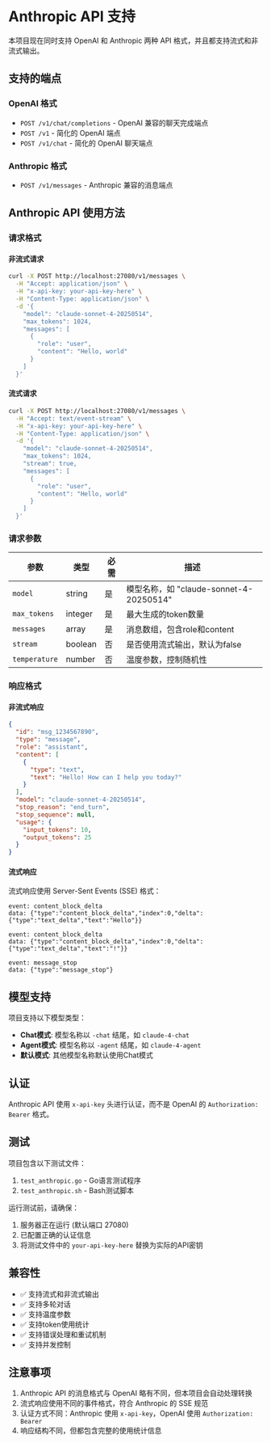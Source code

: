 # Anthropic API 支持

本项目现在同时支持 OpenAI 和 Anthropic 两种 API 格式，并且都支持流式和非流式输出。

## 支持的端点

### OpenAI 格式
- `POST /v1/chat/completions` - OpenAI 兼容的聊天完成端点
- `POST /v1` - 简化的 OpenAI 端点
- `POST /v1/chat` - 简化的 OpenAI 聊天端点

### Anthropic 格式
- `POST /v1/messages` - Anthropic 兼容的消息端点

## Anthropic API 使用方法

### 请求格式

#### 非流式请求
```bash
curl -X POST http://localhost:27080/v1/messages \
  -H "Accept: application/json" \
  -H "x-api-key: your-api-key-here" \
  -H "Content-Type: application/json" \
  -d '{
    "model": "claude-sonnet-4-20250514",
    "max_tokens": 1024,
    "messages": [
      {
        "role": "user",
        "content": "Hello, world"
      }
    ]
  }'
```

#### 流式请求
```bash
curl -X POST http://localhost:27080/v1/messages \
  -H "Accept: text/event-stream" \
  -H "x-api-key: your-api-key-here" \
  -H "Content-Type: application/json" \
  -d '{
    "model": "claude-sonnet-4-20250514",
    "max_tokens": 1024,
    "stream": true,
    "messages": [
      {
        "role": "user",
        "content": "Hello, world"
      }
    ]
  }'
```

### 请求参数

| 参数 | 类型 | 必需 | 描述 |
|------|------|------|------|
| `model` | string | 是 | 模型名称，如 "claude-sonnet-4-20250514" |
| `max_tokens` | integer | 是 | 最大生成的token数量 |
| `messages` | array | 是 | 消息数组，包含role和content |
| `stream` | boolean | 否 | 是否使用流式输出，默认为false |
| `temperature` | number | 否 | 温度参数，控制随机性 |

### 响应格式

#### 非流式响应
```json
{
  "id": "msg_1234567890",
  "type": "message",
  "role": "assistant",
  "content": [
    {
      "type": "text",
      "text": "Hello! How can I help you today?"
    }
  ],
  "model": "claude-sonnet-4-20250514",
  "stop_reason": "end_turn",
  "stop_sequence": null,
  "usage": {
    "input_tokens": 10,
    "output_tokens": 25
  }
}
```

#### 流式响应
流式响应使用 Server-Sent Events (SSE) 格式：

```
event: content_block_delta
data: {"type":"content_block_delta","index":0,"delta":{"type":"text_delta","text":"Hello"}}

event: content_block_delta
data: {"type":"content_block_delta","index":0,"delta":{"type":"text_delta","text":"!"}}

event: message_stop
data: {"type":"message_stop"}
```

## 模型支持

项目支持以下模型类型：

- **Chat模式**: 模型名称以 `-chat` 结尾，如 `claude-4-chat`
- **Agent模式**: 模型名称以 `-agent` 结尾，如 `claude-4-agent`
- **默认模式**: 其他模型名称默认使用Chat模式

## 认证

Anthropic API 使用 `x-api-key` 头进行认证，而不是 OpenAI 的 `Authorization: Bearer` 格式。

## 测试

项目包含以下测试文件：

1. `test_anthropic.go` - Go语言测试程序
2. `test_anthropic.sh` - Bash测试脚本

运行测试前，请确保：
1. 服务器正在运行 (默认端口 27080)
2. 已配置正确的认证信息
3. 将测试文件中的 `your-api-key-here` 替换为实际的API密钥

## 兼容性

- ✅ 支持流式和非流式输出
- ✅ 支持多轮对话
- ✅ 支持温度参数
- ✅ 支持token使用统计
- ✅ 支持错误处理和重试机制
- ✅ 支持并发控制

## 注意事项

1. Anthropic API 的消息格式与 OpenAI 略有不同，但本项目会自动处理转换
2. 流式响应使用不同的事件格式，符合 Anthropic 的 SSE 规范
3. 认证方式不同：Anthropic 使用 `x-api-key`，OpenAI 使用 `Authorization: Bearer`
4. 响应结构不同，但都包含完整的使用统计信息
